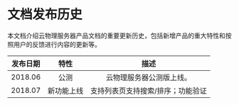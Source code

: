 # 文档发布历史

本文档介绍云物理服务器产品文档的重要更新历史，包括新增产品的重大特性和按照用户的反馈进行内容的更新等。

|**发布日期**|**特性**|**描述**|
|:--:|:--:|:--:|
|2018.06|公测|云物理服务器公测版上线。|
|2018.07|新功能上线|支持列表页支持搜索/排序；功能验证|

